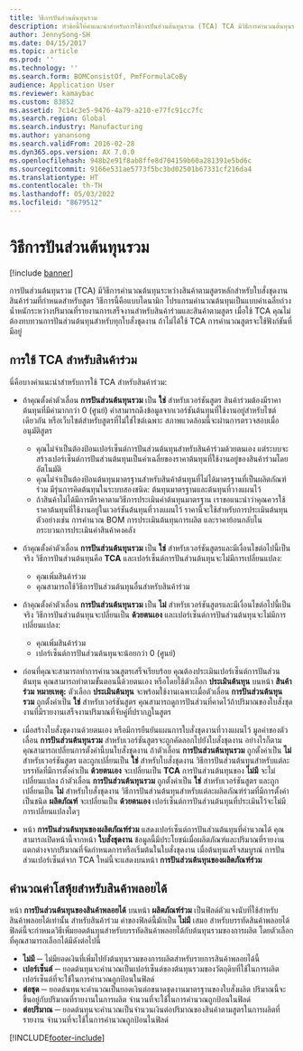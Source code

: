```yaml
---
title: วิธีการปันส่วนต้นทุนรวม
description: หัวข้อนี้ให้คำแนะนำสำหรับการใช้การปันส่วนต้นทุนรวม (TCA) TCA มีวิธีการคำนวณต้นทุนระหว่างสินค้าตามสูตรหลักสำหรับใบสั่งชุดงานสินค้าร่วมที่กำหนดสำหรับสูตร
author: JennySong-SH
ms.date: 04/15/2017
ms.topic: article
ms.prod: ''
ms.technology: ''
ms.search.form: BOMConsistOf, PmfFormulaCoBy
audience: Application User
ms.reviewer: kamaybac
ms.custom: 83852
ms.assetid: 7c14c3e5-9476-4a79-a210-e77fc91cc7fc
ms.search.region: Global
ms.search.industry: Manufacturing
ms.author: yanansong
ms.search.validFrom: 2016-02-28
ms.dyn365.ops.version: AX 7.0.0
ms.openlocfilehash: 948b2e91f8ab8ffe8d704159b60a281391e5bd6c
ms.sourcegitcommit: 9166e531ae5773f5bc3bd02501b67331cf216da4
ms.translationtype: HT
ms.contentlocale: th-TH
ms.lasthandoff: 05/03/2022
ms.locfileid: "8679512"
---
```

# <a name="total-cost-allocation-method"></a>วิธีการปันส่วนต้นทุนรวม

[!include [banner](../includes/banner.md)]

การปันส่วนต้นทุนรวม (TCA) มีวิธีการคำนวณต้นทุนระหว่างสินค้าตามสูตรหลักสำหรับใบสั่งชุดงานสินค้าร่วมที่กำหนดสำหรับสูตร วิธีการนี้คือแบบไดนามิก โปรแกรมคำนวณต้นทุนเป็นแบบค่าเฉลี่ยถ่วงน้ำหนักระหว่างปริมาณที่รายงานการเสร็จงานสำหรับสินค้าร่วมและสินค้าตามสูตร เมื่อใช้ TCA คุณไม่ต้องทบทวนการปันส่วนต้นทุนสำหรับทุกใบสั่งชุดงาน ถ้าไม่ได้ใช้ TCA การคำนวณสูตรจะใช้ฟังก์ชันที่มีอยู่

## <a name="using-tca-for-coproducts"></a>การใช้ TCA สำหรับสินค้าร่วม
นี่คือบางคำแนะนำสำหรับการใช้ TCA สำหรับสินค้าร่วม:

-   ถ้าคุณตั้งค่าตัวเลื่อน **การปันส่วนต้นทุนรวม** เป็น **ใช่** สำหรับเวอร์ชันสูตร สินค้าร่วมต้องมีราคาต้นทุนที่มีค่ามากกว่า 0 (ศูนย์) ค่าสามารถดึงข้อมูลจากเวอร์ชันต้นทุนที่ใช้งานอยู่สำหรับไซต์เดียวกัน หรือเว็บไซต์สำหรับสูตรที่ไม่ใช่ไซต์เฉพาะ สภาพแวดล้อมนี้จะผ่านการตรวจสอบเมื่ออนุมัติสูตร

    -   คุณไม่จำเป็นต้องป้อนเปอร์เซ็นต์การปันส่วนต้นทุนสำหรับสินค้าร่วมด้วยตนเอง แต่ระบบจะสร้างเปอร์เซ็นต์การปันส่วนต้นทุนเป็นค่าเฉลี่ยของราคาต้นทุนที่ใช้งานอยู่ของสินค้าร่วมโดยอัตโนมัติ 
    -   คุณไม่จำเป็นต้องป้อนต้นทุนมาตรฐานสำหรับสินค้าต้นทุนที่ไม่ได้มาตรฐานที่เป็นผลิตภัณฑ์ร่วม มีรุ่นการคิดต้นทุนในระบบสองชนิด: ต้นทุนมาตรฐานและต้นทุนที่วางแผนไว้ 
    -   ถ้าสินค้าไม่ได้มีการตีราคาตามวิธีการประเมินค่าต้นทุนมาตรฐาน เราขอแนะนำว่าคุณควรใช้ราคาต้นทุนที่ใช้งานอยู่ในเวอร์ชันต้นทุนที่วางแผนไว้ ราคานี้จะใช้สำหรับการประเมินต้นทุน ตัวอย่างเช่น การคำนวณ BOM การประเมินต้นทุนการผลิต และราคาย้อนกลับในกระบวนการประเมินค่าสินค้าคงคลัง 

-   ถ้าคุณตั้งค่าตัวเลื่อน **การปันส่วนต้นทุนรวม** เป็น **ใช่** สำหรับเวอร์ชันสูตรและมีเงื่อนไขต่อไปนี้เป็นจริง วิธีการปันส่วนต้นทุนคือ **TCA** และเปอร์เซ็นต์การปันส่วนต้นทุนจะไม่มีการเปลี่ยนแปลง:
    -   คุณเพิ่มสินค้าร่วม
    -   คุณสามารถใช้วิธีการปันส่วนต้นทุนอื่นสำหรับสินค้าร่วม
-   ถ้าคุณตั้งค่าตัวเลื่อน **การปันส่วนต้นทุนรวม** เป็น **ไม่** สำหรับเวอร์ชันสูตรและมีเงื่อนไขต่อไปนี้เป็นจริง วิธีการปันส่วนต้นทุนจะปลี่ยนเป็น **ด้วยตนเอง** และเปอร์เซ็นต์การปันส่วนต้นทุนจะไม่มีการเปลี่ยนแปลง:
    -   คุณเพิ่มสินค้าร่วม
    -   เปอร์เซ็นต์การปันส่วนต้นทุนจะน้อยกว่า 0 (ศูนย์)
-   ก่อนที่คุณจะสามารถทำการคำนวณสูตรเสร็จเรียบร้อย คุณต้องประเมินเปอร์เซ็นต์การปันส่วนต้นทุน คุณสามารถทำตามขั้นตอนนี้ด้วยตนเอง หรือโดยใช้ตัวเลือก **ประเมินต้นทุน** บนหน้า **สินค้าร่วม** **หมายเหตุ:** ตัวเลือก **ประเมินต้นทุน** จะพร้อมใช้งานเฉพาะเมื่อตัวเลื่อน **การปันส่วนต้นทุนรวม** ถูกตั้งค่าเป็น **ใช่** สำหรับเวอร์ชันสูตร คุณสามารถดูการปันส่วนที่คาดไว้ถ้าปริมาณของใบสั่งชุดงานที่มีรายงานเสร็จงานปริมาณที่จับคู่ที่ปรากฏในสูตร
-   เมื่อสร้างใบสั่งชุดงานด้วยตนเอง หรือมีการยืนยันแผนการใบสั่งชุดงานที่วางแผนไว้ มูลค่าของตัวเลื่อน **การปันส่วนต้นทุนรวม** สำหรับเวอร์ชันสูตรจะถูกคัดลอกไปยังใบสั่งชุดงาน อย่างไรก็ตาม คุณสามารถเปลี่ยนการตั้งค่านี้บนใบสั่งชุดงาน ถ้าตัวเลื่อน **การปันส่วนต้นทุนรวม** ถูกตั้งค่าเป็น **ไม่** สำหรับเวอร์ชันสูตร และถูกเปลี่ยนเป็น **ใช่** สำหรับใบสั่งชุดงาน วิธีการปันส่วนต้นทุนสำหรับแต่ละบรรทัดที่มีการตั้งค่าเป็น **ด้วยตนเอง** จะเปลี่ยนเป็น **TCA** การปันส่วนต้นทุนของ **ไม่มี** จะไม่เปลี่ยนแปลง ถ้าตัวเลื่อน **การปันส่วนต้นทุนรวม** ถูกตั้งค่าเป็น **ใช่** สำหรับเวอร์ชันสูตร และถูกเปลี่ยนเป็น **ไม่** สำหรับใบสั่งชุดงาน วิธีการปันส่วนต้นทุนสำหรับแต่ละผลิตภัณฑ์ร่วมที่มีการตั้งค่าเป็นชนิด **ผลิตภัณฑ์** จะเปลี่ยนเป็น **ด้วยตนเอง** เปอร์เซ็นต์การปันส่วนต้นทุนที่ประเมินไว้จะไม่มีการเปลี่ยนแปลงใดๆ
-   หน้า **การปันส่วนต้นทุนของผลิตภัณฑ์ร่วม** แสดงเปอร์เซ็นต์การปันส่วนต้นทุนที่คำนวณได้ คุณสามารถเปิดหน้านี้จากหน้า **ใบสั่งชุดงาน** ข้อมูลนี้มีประโยชน์เมื่อผลิตภัณฑ์และปริมาณที่รายงานแตกต่างจากปริมาณที่จัดกำหนดการหรือเริ่มต้นในใบสั่งชุดงาน เมื่อต้นทุนเสร็จสมบูรณ์ การปันส่วนเปอร์เซ็นต์จาก TCA ใหม่นี้จะแสดงบนหน้า **การปันส่วนต้นทุนของผลิตภัณฑ์ร่วม**

## <a name="calculating-the-burden-for-byproducts"></a>คำนวณค่าโสหุ้ยสำหรับสินค้าพลอยได้
หน้า **การปันส่วนต้นทุนของสินค้าพลอยได้** บนหน้า **ผลิตภัณฑ์ร่วม** เป็นฟิลด์ตัวแจงนับที่ใช้สำหรับสินค้าพลอยได้เท่านั้น สำหรับสินค้าร่วม ค่าของฟิลด์นี้มักเป็น **ไม่มี** เสมอ สำหรับบรรทัดสินค้าพลอยได้ ฟิลด์นี้จะกำหนดวิธีเพิ่มยอดต้นทุนสำหรับบรรทัดสินค้าพลอยได้กับต้นทุนรวมของการผลิต โดยตัวเลือกที่คุณสามารถเลือกได้มีดังต่อไปนี้

-   **ไม่มี** ─ ไม่มียอดเงินที่เพิ่มไปยังต้นทุนรวมของการผลิตสำหรับรายการสินค้าพลอยได้นี้
-   **เปอร์เซ็นต์** ─ ยอดต้นทุนจะคำนวณเป็นเปอร์เซ็นต์ของต้นทุนรวมของวัตถุดิบที่ใช้ในการผลิต เปอร์เซ็นต์ที่จะใช้ในการคำนวณถูกป้อนในฟิลด์
-   **ต่อชุด** ─ ยอดต้นทุนจะคำนวณเป็นยอดเงินต่อขนาดชุดงานมาตรฐานของใบสั่งผลิต ปริมาณนี้จะขึ้นอยู่กับปริมาณที่รายงานในการผลิต จำนวนที่จะใช้ในการคำนวณถูกป้อนในฟิลด์
-   **ต่อปริมาณ** ─ ยอดต้นทุนจะคำนวณเป็นจำนวนเงินต่อปริมาณของสินค้าตามสูตรในการผลิตที่รายงาน จำนวนที่จะใช้ในการคำนวณถูกป้อนในฟิลด์






[!INCLUDE[footer-include](../../includes/footer-banner.md)]